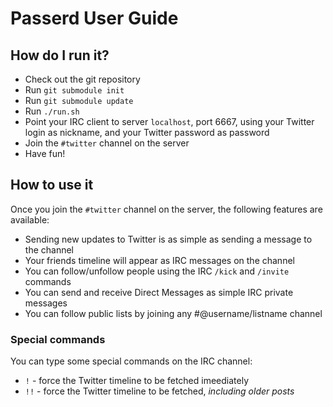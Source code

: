 Passerd User Guide
==================

How do I run it?
----------------

* Check out the git repository
* Run `git submodule init`
* Run `git submodule update`
* Run `./run.sh`
* Point your IRC client to server `localhost`, port 6667, using your
  Twitter login as nickname, and your Twitter password as password
* Join the `#twitter` channel on the server
* Have fun!


How to use it
-------------

Once you join the `#twitter` channel on the server, the following features are
available:

* Sending new updates to Twitter is as simple as sending a message to the channel
* Your friends timeline will appear as IRC messages on the channel
* You can follow/unfollow people using the IRC `/kick` and `/invite` commands
* You can send and receive Direct Messages as simple IRC private messages
* You can follow public lists by joining any #@username/listname channel


### Special commands

You can type some special commands on the IRC channel:

* `!` - force the Twitter timeline to be fetched imeediately
* `!!` - force the Twitter timeline to be fetched, _including older posts_
